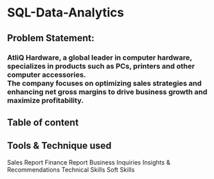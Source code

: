<h1> SQL-Data-Analytics </h1>
<h2> Problem Statement:</h2>
<p><h3>AtliQ Hardware, a global leader in computer hardware, specializes in products such as PCs, printers and other computer accessories.<br>The company focuses on optimizing sales strategies and enhancing net gross margins to drive business growth and maximize profitability.</h3></p>
<h2>Table of content</h2>
<h2>Tools & Technique used</h2>
Sales Report
Finance Report
Business Inquiries
Insights & Recommendations
Technical Skills
Soft Skills
